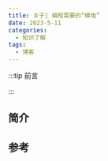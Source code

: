 ```yaml
---
title: 关于| 编程需要的“模电”
date: 2023-5-11
categories: 
  - 知识了解
tags: 
  - 博客
---
```


:::tip 前言



:::

## 简介





## 参考

